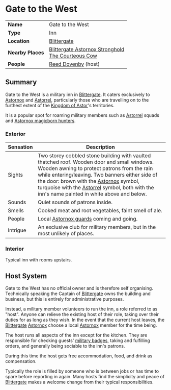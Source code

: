 # Gate to the West

|||
| --- | --- |
| **Name** | Gate to the West | place.4
| **Type** | Inn |
| **Location** | [Blittergate](../../towns/blittergate.md) |
| **Nearby Places** | [Blittergate Astornox Stronghold](../../strongholds/blittergate-astornox-stronghold.md)<br>[The Courteous Cow](the-courteous-cow.md) |
| **People** | [Reed Dovenby](../../../characters/reed-dovenby.md) (host) |

## Summary

Gate to the West is a military inn in [Blittergate](../../towns/blittergate.md). It caters exclusively to [Astornox](../../../organisations/government/astornox/astornox.md) and [Astorrel](../../../organisations/government/astorrel/astorrel.md), particularly those who are travelling on to the furthest extent of the [Kingdom of Astor](../../../civilisations/kingdom-of-astor/kingdom-of-astor.md)'s territories.

It is a popular spot for roaming military members such as [Astorrel](../../../organisations/government/astorrel/astorrel.md) squads and [Astornox magicborn hunters](../../../organisations/government/astornox/ranks/astornox-magicborn-hunter.md).

### Exterior

| Sensation | Description |
| ---- | --- |
| Sights | Two storey cobbled stone building with vaulted thatched roof. Wooden door and small windows. Wooden awning to protect patrons from the rain while entering/leaving. Two banners either side of the door: brown with the [Astornox](../../../organisations/government/astornox/astornox.md) symbol, turquoise with the [Astorrel](../../../organisations/government/astorrel/astorrel.md) symbol, both with the inn's name painted in white above and below. |
| Sounds | Quiet sounds of patrons inside. |
| Smells | Cooked meat and root vegetables, faint smell of ale. |
| People | Local [Astornox guards](../../../organisations/government/astornox/ranks/astornox-guard.md) coming and going. |
| Intrigue | An exclusive club for military members, but in the most unlikely of places. |

### Interior

Typical inn with rooms upstairs.

## Host System

Gate to the West has no official owner and is therefore self organising. Technically speaking the Captain of [Blittergate](../../towns/blittergate.md) owns the building and business, but this is entirely for administrative purposes.

Instead, a military member volunteers to run the inn, a role referred to as "host". Anyone can relieve the existing host of their role, taking over their duties for as long as they wish. In the event that the current host leaves, the [Blittergate](../../towns/blittergate.md) [Astornox](../../../organisations/government/astornox/astornox.md) choose a local [Astornox](../../../organisations/government/astornox/astornox.md) member for the time being.

The host runs all aspects of the inn except for the kitchen. They are responsible for checking guests' [military badges](../../../civilisations/kingdom-of-astor/military-badges.md), taking and fulfilling orders, and generally being sociable to the inn's patrons.

During this time the host gets free accommodation, food, and drink as compensation.

Typically the role is filled by someone who is between jobs or has time to spare before reporting in again. Many hosts find the simplicity and peace of [Blittergate](../../towns/blittergate.md) makes a welcome change from their typical responsibilities.
